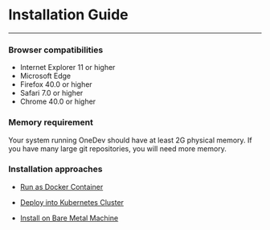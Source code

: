 # Installation Guide
----------

### Browser compatibilities

* Internet Explorer 11 or higher
* Microsoft Edge 
* Firefox 40.0 or higher
* Safari 7.0 or higher
* Chrome 40.0 or higher

### Memory requirement

Your system running OneDev should have at least 2G physical memory. If you have many large git repositories, you will need more memory. 

### Installation approaches

* [Run as Docker Container](run-as-docker-container.md)
  
* [Deploy into Kubernetes Cluster](deploy-into-k8s.md)

*  [Install on Bare Metal Machine](run-on-bare-metal-machine.md)